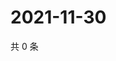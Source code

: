 # 2021-11-30

共 0 条

<!-- BEGIN WEIBO -->
<!-- 最后更新时间 Tue Nov 30 2021 06:09:52 GMT+0800 (China Standard Time) -->

<!-- END WEIBO -->
